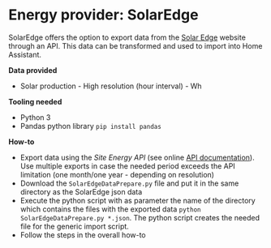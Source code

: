 # Energy provider: SolarEdge

SolarEdge offers the option to export data from the [Solar Edge](https://www.solaredge.com/) website through an API. This data can be transformed and used to import into Home Assistant.

**Data provided**
- Solar production - High resolution (hour interval) - Wh

**Tooling needed**
- Python 3
- Pandas python library ```pip install pandas```


**How-to**
- Export data using the <i>Site Energy API</i> (see online [API documentation](https://knowledge-center.solaredge.com/sites/kc/files/se_monitoring_api.pdf#page=14)). Use multiple exports in case the needed period exceeds the API limitation (one month/one year - depending on resolution)
- Download the ```SolarEdgeDataPrepare.py``` file and put it in the same directory as the SolarEdge json data
- Execute the python script with as parameter the name of the directory which contains the files with the exported data ```python SolarEdgeDataPrepare.py *.json```. The python script creates the needed file for the generic import script.
- Follow the steps in the overall how-to